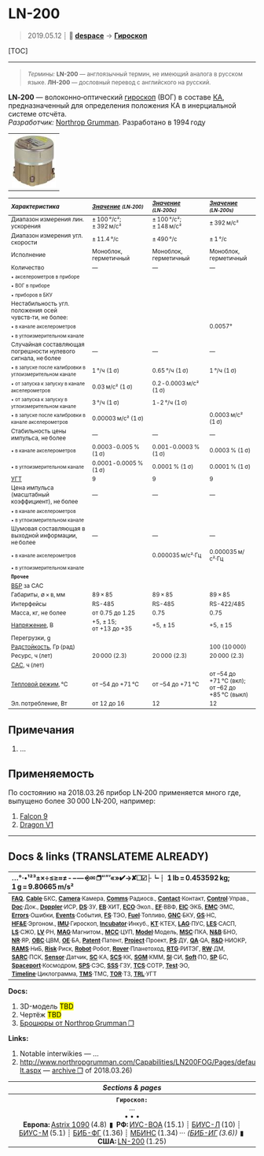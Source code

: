 # LN-200
> 2019.05.12 ┊ **🚀 [despace](index.md)** → **[Гироскоп](imu.md)**

[TOC]

---

> <small>*Термины:* **LN-200** — англоязычный термин, не имеющий аналога в русском языке. **ЛН-200** — дословный перевод с английского на русский.</small>

**LN‑200** — волоконно‑оптический [гироскоп](imu.md) (ВОГ) в составе [КА](sc.md), предназначенный для определения положения КА в инерциальной системе отсчёта.  
*Разработчик:* [Northrop Grumman](03_northrop_grumman.md). Разработано в 1994 году 

||
|:--|
| [![](f/imu/l/ln-200_pic1_thumb.jpg)](f/imu/l/ln-200_pic1.jpg)  |

<small>

|*Характеристика*|*[Значение](si.md) <small>(LN‑200)</small>*|*[Значение](si.md) <small>(LN‑200c)</small>*|*[Значение](si.md) <small>(LN‑200s)</small>*|
|:--|:--|:--|:--|
| Диапазон измерения лин. ускорения  |± 100 °/с²;<br> ± 392 м/с²  |± 100 °/с²;<br> ± 148 м/с²  |± 392 м/с²  |
| Диапазон измерения угл. скорости  |± 11.4 °/с  |± 490 °/с  |± 1 °/с  |
|Исполнение|  Моноблок, герметичный  | Моноблок, герметичный  | Моноблок, герметичный  |
| Количество  |—|—|—|
| <small>• акселерометров в приборе</small>  |  |  |  |
| <small>• ВОГ в приборе</small>  |  |  |  |
| <small>• приборов в БКУ</small>  |  |  |  |
|Нестабильность угл. положения осей чувств‑ти, не более: |
| <small>• в канале акселерометров</small>  |  |  |0.0057°  |
| <small>• в углоизмерительном канале</small>  |  |  |  |
| Случайная составляющая погрешности нулевого сигнала, не более  |—|—|—|
| <small>• в запуске после калибровки в углоизмерительном канале</small>  |1 °/ч (1 σ)  |0.65 °/ч (1 σ)  |1 °/ч (1 σ)  |
| <small>• от запуска к запуску в канале акселерометров</small>  |0.03 м/с² (1 σ)  |0.2 ‑ 0.0003 м/с² (1 σ)  |  |
| <small>• от запуска к запуску в углоизмерительном канале</small>  |3 °/ч (1 σ)  |1 ‑ 2 °/ч (1 σ)  |  |
| <small>• в запуске после калибровки в канале акселерометров</small>  |0.00003 м/с² (1 σ)  |  |0.0003 м/с² (1 σ)  |
| Стабильность цены импульса, не более  |—|—|—|
| <small>• в канале акселерометров</small>  |0.0003 ‑ 0.005 % (1 σ)  |0.001 ‑ 0.0003 %  (1 σ)  |0.0003 %  (1 σ)  |
| <small>• в углоизмерительном канале</small>  |0.0001 ‑ 0.0005 % (1 σ)  |0.0001 % (1 σ)  |0.0001 % (1 σ)  |
|[УГТ](trl.md)|9  |9  |9  |
| Цена импульса (масштабный<br> коэффициент), не более  |—|—|—|
| <small>• в канале акселерометров</small>  |  |  |  |
| <small>• в углоизмерительном канале</small>   |  |  |  |
| Шумовая составляющая в выходной информации, не более  |—|—|—|
|<small>• в канале акселерометров</small>  |  |0.000035 м/с²·Гц  |0.000035 м/с²·Гц  |
|<small>• в углоизмерительном канале</small>  |  |  |  |
|**`Прочее`**||||
|[ВБР](rams.md) за САС|   |  |  |
| Габариты, ∅ × в, мм  |  89 × 85  | 89 × 85  | 89 × 85  |
|Интерфейсы| RS-485  |RS-485  |RS-422/485  |
| Масса, кг, не более  |от 0.75 до 1.25  |0.75  |0.75  |
|[Напряжение](voltage.md), В| +5, ± 15;<br> от +13 до +35  |+5, ± 15  |+5, ± 15  |
|Перегрузки, g|   |  |  |
|[Радстойкость](ion_rad.md), Гр (рад)|   |  |100 (10 000)  |
|Ресурс, ч (лет)|   20 000 (2.3)  | 20 000 (2.3)  | 20 000 (2.3)  |
|[САС](lifetime.md), ч (лет)|   |  |  |
|[Тепловой режим](tcs.md), °C| от –54 до +71 °C  |от –54 до +71 °C  |от –54 до +71 °C (вкл);<br> от –62 до +85 °C (выкл)  |
|Эл. потребление, Вт| от 12 до 16  |12  |12  |

</small>



<p style="page-break-after:always"> </p>

## Примечания
   1. …



## Применяемость
По состоянию на 2018.03.26 прибор LN‑200 применяется много где, выпущено более 30 000 LN‑200, например:

   1. [Falcon 9](falcon.md)
   1. [Dragon V1](dragon.md)





---

## Docs & links (TRANSLATEME ALREADY)
|…°·•¹²³±×÷≤≥≈≠ ‑ −— ⎆✉ ❐“”’«»✔→✘☐☑├┕┆ 1 lb = 0.453592 kg; 1 g = 9.80665 m/s²|
|:--|
|<small>**[FAQ](faq.md)**, **[Cable](cable.md)**·БКС, **[Camera](camera.md)**·Камера, **[Comms](comms.md)**·Радиосв., **[Contact](contact.md)**·Контакт, **[Control](control.md)**·Управ., **[Doc](doc.md)**·Док., **[Doppler](doppler.md)**·ИСР, **[DS](ds.md)**·ЗУ, **[EB](eb.md)**·ХИТ, **[ECO](ecology.md)**·Экол., **[EF](ef.md)**·ВВФ, **[ElC](elc.md)**·ЭКБ, **[EMC](emc.md)**·ЭМС, **[Errors](error.md)**·Ошибки, **[Events](event.md)**·События, **[FS](fs.md)**·ТЭО, **[Fuel](fuel.md)**·Топливо, **[GNC](gnc.md)**·БКУ, **[GS](scs.md)**·НС, **[HF&E](hfe.md)**·Эргоном., **[IMU](imu.md)**·Гироскоп, **[Incubator](incubator.md)**·Инкуб., **[KT](kt.md)**·КТЕХ, **[LAG](lag.md)**·ПУC, **[LES](les.md)**·САСП, **[LS](ls.md)**·СЖО, **[LV](lv.md)**·РН, **[MAG](mag.md)**·Магнитом., **[MCC](mcc.md)**·ЦУП, **[Model](model.md)**·Модель, **[MSC](sc.md)**·ПКА, **[N&B](nnb.md)**·БНО, **[NR](nr.md)**·ЯР, **[OBC](obc.md)**·ЦВМ, **[OE](oe.md)**·БА, **[Patent](патент.md)**·Патент, **[Project](project.md)**·Проект, **[PS](ps.md)**·ДУ, **[QA](quality.md)**·QA, **[R&D](rnd.md)**·НИОКР, **[RAMS](rams.md)**·НиБ, **[Risk](risk.md)**·Риск, **[Robot](robotics.md)**·Робот, **[Rover](rover.md)**·Планетоход, **[RTG](rtg.md)**·РИТЭГ, **[RW](rw.md)**·ДМ, **[SARC](sarc.md)**·ПСК, **[Sensor](sensor.md)**·Датчик, **[SC](sc.md)**·КА, **[SCS](scs.md)**·КК, **[SGM](sgm.md)**·КММ, **[SI](si.md)**·СИ, **[Soft](soft.md)**·ПО, **[SP](sp.md)**·БС, **[Spaceport](spaceport.md)**·Космодром, **[SPS](sps.md)**·СЭС, **[SSS](sss.md)**·ГЗУ, **[TCS](tcs.md)**·СОТР, **[Test](test.md)**·ЭО, **[Timeline](timeline.md)**·Циклограмма, **[TMS](tms.md)**·ТМС, **[TOR](tor.md)**·ТЗ, **[TRL](trl.md)**·УГТ</small>|

**Docs:**

   1. 3D-модель <mark>TBD</mark>
   1. Чертёж <mark>TBD</mark>
   1. [Брошюры от Northrop Grumman ❐](f/imu/l/ln-200_doc1.djvu)

**Links:**

   1. Notable interwikies — …
   1. <http://www.northropgrumman.com/Capabilities/LN200FOG/Pages/default.aspx> — [archive ❐](f/imu/l/ln-200_northropgrumman_com.djvu) of 2018.03.26)

|*Sections & pages*|
|:--:|
|**`Гироскоп:`**<br> …<br>• • •<br> **Европа:** [Astrix 1090](astrix_1090.md) (4.8)  ▮  **РФ:** [ИУС-ВОА](ius_voa.md) (15.1) ┊ [БИУС-Л](bius_l.md) (10) ┊ [БИУС-М](bius_m.md) (5.1) ┊ [БИБ-ФГ](bib_fg.md) (1.36) ┊ [МБИНС](mbins.md) (1.34) ··· *([БИБ-ИГ](bib_ig.md) (3.6))*  ▮  **США:** [LN-200](ln_200.md) (1.25) |
